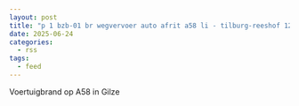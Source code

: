 ```yaml
---
layout: post
title: "p 1 bzb-01 br wegvervoer auto afrit a58 li - tilburg-reeshof 12 gilze 203145 209433"
date: 2025-06-24
categories: 
  - rss
tags: 
  - feed
---
```


Voertuigbrand op A58 in Gilze
